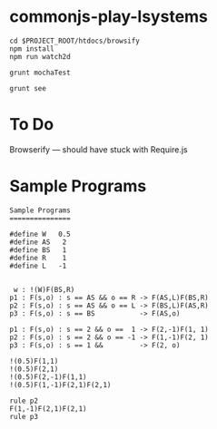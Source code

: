 # commonjs-play-lsystems

    cd $PROJECT_ROOT/htdocs/browsify
    npm install
	npm run watch2d

    grunt mochaTest

    grunt see


# To Do

Browserify — should have stuck with Require.js

# Sample Programs

```
Sample Programs
===============

#define W   0.5
#define AS   2
#define BS   1
#define R    1
#define L   -1


 w : !(W)F(BS,R)
p1 : F(s,o) : s == AS && o == R -> F(AS,L)F(BS,R)
p2 : F(s,o) : s == AS && o == L -> F(BS,L)F(AS,R)
p3 : F(s,o) : s == BS           -> F(AS,o)

p1 : F(s,o) : s == 2 && o ==  1 -> F(2,-1)F(1, 1)
p2 : F(s,o) : s == 2 && o == -1 -> F(1,-1)F(2, 1)
p3 : F(s,o) : s == 1 &&         -> F(2, o)

!(0.5)F(1,1)
!(0.5)F(2,1)
!(0.5)F(2,-1)F(1,1)
!(0.5)F(1,-1)F(2,1)F(2,1)

rule p2
F(1,-1)F(2,1)F(2,1)
rule p3
```
